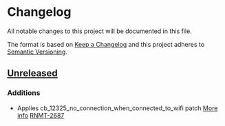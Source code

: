# Changelog
All notable changes to this project will be documented in this file.

The format is based on [Keep a Changelog](http://keepachangelog.com/en/1.0.0/)
and this project adheres to [Semantic Versioning](http://semver.org/spec/v2.0.0.html).

## [Unreleased]
### Additions
- Applies cb_12325_no_connection_when_connected_to_wifi patch [More info](https://issues.apache.org/jira/browse/CB-12325) [RNMT-2687](https://outsystemsrd.atlassian.net/browse/RNMT-2687)

[Unreleased]: https://github.com/olivierlacan/keep-a-changelog/compare/2.0.1...HEAD
[2.0.1]: https://github.com/OutSystems/cordova-plugin-network-information/compare/r0.2.1...2.0.1